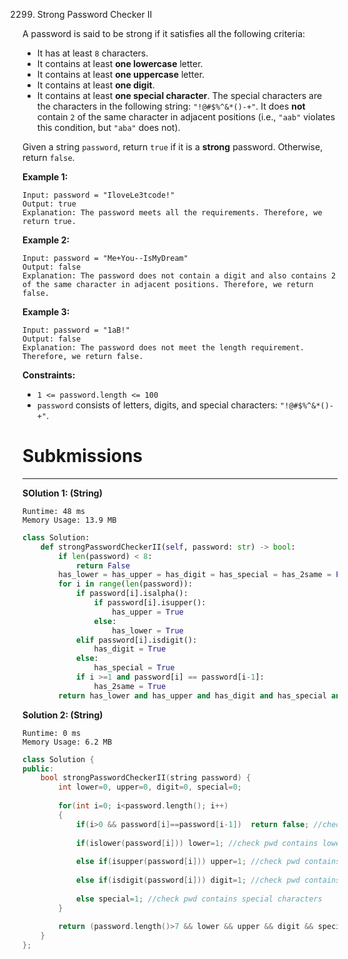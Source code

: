 2299. Strong Password Checker II

A password is said to be strong if it satisfies all the following criteria:

* It has at least `8` characters.
* It contains at least **one lowercase** letter.
* It contains at least **one uppercase** letter.
* It contains at least **one digit**.
* It contains at least **one special character**. The special characters are the characters in the following string: `"!@#$%^&*()-+"`.
It does **not** contain `2` of the same character in adjacent positions (i.e., `"aab"` violates this condition, but `"aba"` does not).

Given a string `password`, return `true` if it is a **strong** password. Otherwise, return `false`.

 

**Example 1:**
```
Input: password = "IloveLe3tcode!"
Output: true
Explanation: The password meets all the requirements. Therefore, we return true.
```

**Example 2:**
```
Input: password = "Me+You--IsMyDream"
Output: false
Explanation: The password does not contain a digit and also contains 2 of the same character in adjacent positions. Therefore, we return false.
```

**Example 3:**
```
Input: password = "1aB!"
Output: false
Explanation: The password does not meet the length requirement. Therefore, we return false.
```

**Constraints:**

* `1 <= password.length <= 100`
* `password` consists of letters, digits, and special characters: `"!@#$%^&*()-+"`.

# Subkmissions
---
**SOlution 1: (String)**
```
Runtime: 48 ms
Memory Usage: 13.9 MB
```
```python
class Solution:
    def strongPasswordCheckerII(self, password: str) -> bool:
        if len(password) < 8:
            return False
        has_lower = has_upper = has_digit = has_special = has_2same = False
        for i in range(len(password)):
            if password[i].isalpha():
                if password[i].isupper():
                    has_upper = True
                else:
                    has_lower = True
            elif password[i].isdigit():
                has_digit = True
            else:
                has_special = True
            if i >=1 and password[i] == password[i-1]:
                has_2same = True
        return has_lower and has_upper and has_digit and has_special and (not has_2same)
```

**Solution 2: (String)**
```
Runtime: 0 ms
Memory Usage: 6.2 MB
```
```c++
class Solution {
public:
    bool strongPasswordCheckerII(string password) {
        int lower=0, upper=0, digit=0, special=0;
        
        for(int i=0; i<password.length(); i++)
        {
            if(i>0 && password[i]==password[i-1])  return false; //check pwd contains same char in adjacent
            
            if(islower(password[i])) lower=1; //check pwd contains lowercase letter
            
            else if(isupper(password[i])) upper=1; //check pwd contains uppercase letter
            
            else if(isdigit(password[i])) digit=1; //check pwd contains digit
            
            else special=1; //check pwd contains special characters
        }
        
        return (password.length()>7 && lower && upper && digit && special); 
    }
};
```
